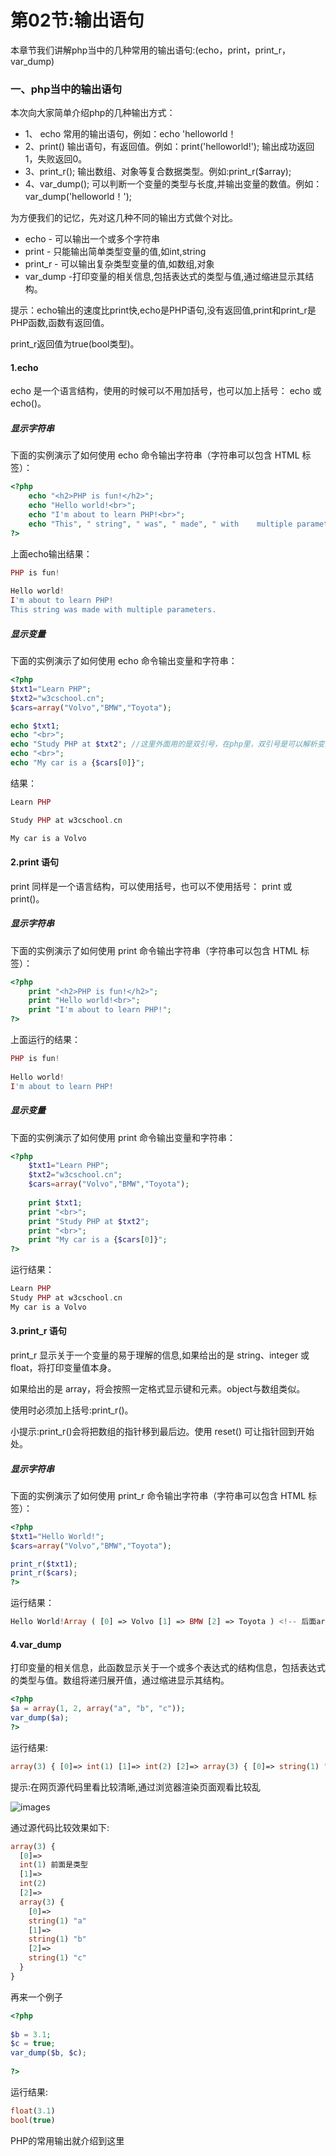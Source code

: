 # 第02节:输出语句
本章节我们讲解php当中的几种常用的输出语句:(echo，print，print_r，var_dump)

### 一、php当中的输出语句
本次向大家简单介绍php的几种输出方式：

* 1、 echo 常用的输出语句，例如：echo 'helloworld！
* 2、print() 输出语句，有返回值。例如：print('helloworld!'); 输出成功返回1，失败返回0。
* 3、print_r(); 输出数组、对象等复合数据类型。例如:print_r($array);
* 4、var_dump(); 可以判断一个变量的类型与长度,并输出变量的数值。例如：var_dump('helloworld！');

为方便我们的记忆，先对这几种不同的输出方式做个对比。

* echo   - 可以输出一个或多个字符串
* print   - 只能输出简单类型变量的值,如int,string
* print_r - 可以输出复杂类型变量的值,如数组,对象
* var_dump -打印变量的相关信息,包括表达式的类型与值,通过缩进显示其结构。

提示：echo输出的速度比print快,echo是PHP语句,没有返回值,print和print_r是PHP函数,函数有返回值。

print_r返回值为true(bool类型)。

#### 1.echo
echo 是一个语言结构，使用的时候可以不用加括号，也可以加上括号： echo 或 echo()。

##### 显示字符串

下面的实例演示了如何使用 echo 命令输出字符串（字符串可以包含 HTML 标签）：

``` php
<?php
    echo "<h2>PHP is fun!</h2>";
    echo "Hello world!<br>";
    echo "I'm about to learn PHP!<br>";
    echo "This", " string", " was", " made", " with    multiple parameters.";
?>

```

上面echo输出结果：

``` php
PHP is fun!
 
Hello world!
I'm about to learn PHP!
This string was made with multiple parameters.
```

##### 显示变量

下面的实例演示了如何使用 echo 命令输出变量和字符串：

``` php
<?php
$txt1="Learn PHP";
$txt2="w3cschool.cn";
$cars=array("Volvo","BMW","Toyota");

echo $txt1;
echo "<br>";
echo "Study PHP at $txt2"; //这里外面用的是双引号，在php里，双引号是可以解析变量的
echo "<br>";
echo "My car is a {$cars[0]}";
```

结果：

``` php
Learn PHP

Study PHP at w3cschool.cn

My car is a Volvo
```

#### 2.print 语句
print 同样是一个语言结构，可以使用括号，也可以不使用括号： print 或 print()。

##### 显示字符串

下面的实例演示了如何使用 print 命令输出字符串（字符串可以包含 HTML 标签）：

``` php
<?php
    print "<h2>PHP is fun!</h2>";
    print "Hello world!<br>";
    print "I'm about to learn PHP!";
?>
```

上面运行的结果：

``` php
PHP is fun!
 
Hello world!
I'm about to learn PHP!
```

##### 显示变量
下面的实例演示了如何使用 print 命令输出变量和字符串：
``` php
<?php
    $txt1="Learn PHP";
    $txt2="w3cschool.cn";
    $cars=array("Volvo","BMW","Toyota");
    
    print $txt1;
    print "<br>";
    print "Study PHP at $txt2";
    print "<br>";
    print "My car is a {$cars[0]}";
?>
```

运行结果：

``` php
Learn PHP
Study PHP at w3cschool.cn
My car is a Volvo
```

#### 3.print_r 语句
print_r 显示关于一个变量的易于理解的信息,如果给出的是 string、integer 或 float，将打印变量值本身。

如果给出的是 array，将会按照一定格式显示键和元素。object与数组类似。

使用时必须加上括号:print_r()。

小提示:print_r()会将把数组的指针移到最后边。使用 reset() 可让指针回到开始处。

##### 显示字符串
下面的实例演示了如何使用 print_r 命令输出字符串（字符串可以包含 HTML 标签）：

``` php
<?php
$txt1="Hello World!";
$cars=array("Volvo","BMW","Toyota");

print_r($txt1);
print_r($cars);
?>
```

运行结果：

``` php
Hello World!Array ( [0] => Volvo [1] => BMW [2] => Toyota ) <!-- 后面array是打印的$cars数组 -->
```

#### 4.var_dump
打印变量的相关信息，此函数显示关于一个或多个表达式的结构信息，包括表达式的类型与值。数组将递归展开值，通过缩进显示其结构。

``` php
<?php
$a = array(1, 2, array("a", "b", "c"));
var_dump($a);
?>
```

运行结果:

``` php
array(3) { [0]=> int(1) [1]=> int(2) [2]=> array(3) { [0]=> string(1) "a" [1]=> string(1) "b" [2]=> string(1) "c" } }
```

提示:在网页源代码里看比较清晰,通过浏览器渲染页面观看比较乱

![images](../images/0202_image.png)

通过源代码比较效果如下:

``` php
array(3) {
  [0]=>
  int(1) 前面是类型
  [1]=>
  int(2)
  [2]=>
  array(3) {
    [0]=>
    string(1) "a"
    [1]=>
    string(1) "b"
    [2]=>
    string(1) "c"
  }
}
```

再来一个例子

``` php
<?php
 
$b = 3.1;
$c = true;
var_dump($b, $c);
 
?>
``` 

运行结果:

``` php
float(3.1)
bool(true)
```

PHP的常用输出就介绍到这里